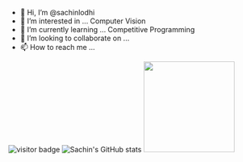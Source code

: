 - 👋 Hi, I’m @sachinlodhi
- 👀 I’m interested in ... Computer Vision
- 🌱 I’m currently learning ... Competitive Programming
- 💞️ I’m looking to collaborate on ... 
- 📫 How to reach me ...

<!---
sachinlodhi/sachinlodhi is a ✨ special ✨ repository because its `README.md` (this file) appears on your GitHub profile.
You can click the Preview link to take a look at your changes.
--->
![visitor badge](https://visitor-badge.glitch.me/badge?page_id=sachinlodhi.visitor-badge&left_color=red&right_color=blue) 
![Sachin's GitHub stats](https://github-readme-stats.vercel.app/api?username=sachinlodhi&show_icons=true&theme=radical)
<img height="180em" src="https://github-readme-stats.vercel.app/api?username=sachinlodhi&show_icons=true&hide_border=true&&count_private=true&include_all_commits=true" />
